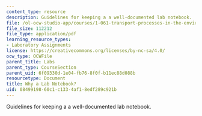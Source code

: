 ```yaml
---
content_type: resource
description: Guidelines for keeping a a well-documented lab notebook.
file: /ol-ocw-studio-app/courses/1-061-transport-processes-in-the-environment-fall-2008/0849919860c1c1334af18edf289c921b_why_alabnotebook.pdf
file_size: 112212
file_type: application/pdf
learning_resource_types:
- Laboratory Assignments
license: https://creativecommons.org/licenses/by-nc-sa/4.0/
ocw_type: OCWFile
parent_title: Labs
parent_type: CourseSection
parent_uid: 6f09330d-1e04-fb76-8f0f-b11ec88d088b
resourcetype: Document
title: Why a Lab Notebook?
uid: 08499198-60c1-c133-4af1-8edf289c921b
---
```

Guidelines for keeping a a well-documented lab notebook.